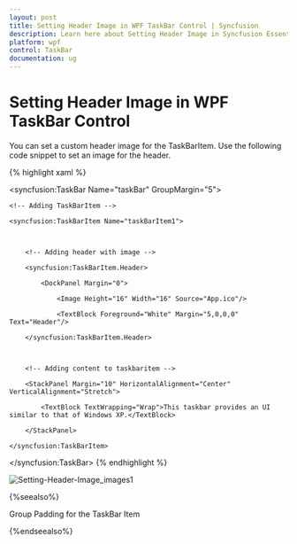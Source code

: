 ```yaml
---
layout: post
title: Setting Header Image in WPF TaskBar Control | Syncfusion
description: Learn here about Setting Header Image in Syncfusion Essential Studio WPF TaskBar Control, its elements and more.
platform: wpf
control: TaskBar
documentation: ug
---
```


# Setting Header Image in WPF TaskBar Control

You can set a custom header image for the TaskBarItem. Use the following code snippet to set an image for the header.

{% highlight xaml %}



<!-- Adding TaskBar that have group orientation as horizontal -->

<syncfusion:TaskBar Name="taskBar" GroupMargin="5">



    <!-- Adding TaskBarItem -->

    <syncfusion:TaskBarItem Name="taskBarItem1">



        <!-- Adding header with image -->

        <syncfusion:TaskBarItem.Header>

            <DockPanel Margin="0">

                <Image Height="16" Width="16" Source="App.ico"/>

                <TextBlock Foreground="White" Margin="5,0,0,0" 												Text="Header"/>				

</DockPanel>

        </syncfusion:TaskBarItem.Header>



        <!-- Adding content to taskbaritem -->

        <StackPanel Margin="10" HorizontalAlignment="Center" 											VerticalAlignment="Stretch">

            <TextBlock TextWrapping="Wrap">This taskbar provides an UI similar to that of Windows XP.</TextBlock>

        </StackPanel>

    </syncfusion:TaskBarItem>

</syncfusion:TaskBar>
{% endhighlight %}


![Setting-Header-Image_images1](Setting-Header-Image_images/Setting-Header-Image_img1.jpeg)




{%seealso%}

Group Padding for the TaskBar Item

{%endseealso%}

